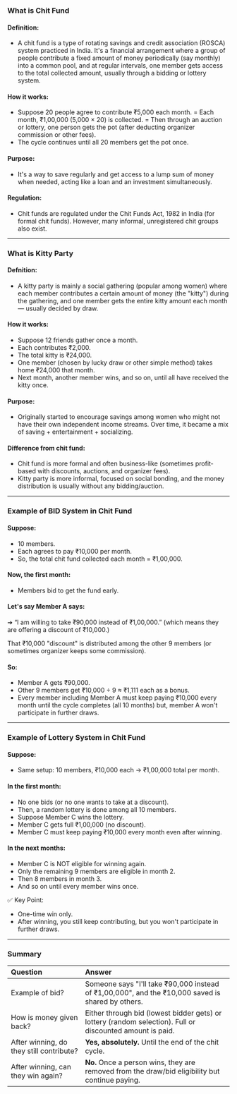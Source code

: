 ### What is Chit Fund
#### Definition:
- A chit fund is a type of rotating savings and credit association (ROSCA) system practiced in India. It's a financial arrangement where a group of people contribute a fixed amount of money periodically (say monthly) into a common pool, and at regular intervals, one member gets access to the total collected amount, usually through a bidding or lottery system.

#### How it works:
- Suppose 20 people agree to contribute ₹5,000 each month.
= Each month, ₹1,00,000 (5,000 × 20) is collected.
= Then through an auction or lottery, one person gets the pot (after deducting organizer commission or other fees).
- The cycle continues until all 20 members get the pot once.

#### Purpose:
- It's a way to save regularly and get access to a lump sum of money when needed, acting like a loan and an investment simultaneously.

#### Regulation:
- Chit funds are regulated under the Chit Funds Act, 1982 in India (for formal chit funds). However, many informal, unregistered chit groups also exist.

---
### What is Kitty Party
#### Defnition:
- A kitty party is mainly a social gathering (popular among women) where each member contributes a certain amount of money (the "kitty") during the gathering, and one member gets the entire kitty amount each month — usually decided by draw.

#### How it works:
- Suppose 12 friends gather once a month.
- Each contributes ₹2,000.
- The total kitty is ₹24,000.
- One member (chosen by lucky draw or other simple method) takes home ₹24,000 that month.
- Next month, another member wins, and so on, until all have received the kitty once.

#### Purpose:
- Originally started to encourage savings among women who might not have their own independent income streams. Over time, it became a mix of saving + entertainment + socializing.

#### Difference from chit fund:
- Chit fund is more formal and often business-like (sometimes profit-based with discounts, auctions, and organizer fees).
- Kitty party is more informal, focused on social bonding, and the money distribution is usually without any bidding/auction.

---

### Example of BID System in Chit Fund
#### Suppose:
- 10 members.
- Each agrees to pay ₹10,000 per month.
- So, the total chit fund collected each month = ₹1,00,000.

#### Now, the first month:
- Members bid to get the fund early.

#### Let's say Member A says:
➔ “I am willing to take ₹90,000 instead of ₹1,00,000.”
(which means they are offering a discount of ₹10,000.)

That ₹10,000 "discount" is distributed among the other 9 members (or sometimes organizer keeps some commission).

#### So:

- Member A gets ₹90,000.
- Other 9 members get ₹10,000 ÷ 9 ≈ ₹1,111 each as a bonus.
- Every member including Member A must keep paying ₹10,000 every month until the cycle completes (all 10 months) but, member A won't participate in further draws.

---

### Example of Lottery System in Chit Fund
#### Suppose:
- Same setup: 10 members, ₹10,000 each → ₹1,00,000 total per month.

#### In the first month:

- No one bids (or no one wants to take at a discount).
- Then, a random lottery is done among all 10 members.
- Suppose Member C wins the lottery.
- Member C gets full ₹1,00,000 (no discount).
- Member C must keep paying ₹10,000 every month even after winning.

#### In the next months:

- Member C is NOT eligible for winning again.
- Only the remaining 9 members are eligible in month 2.
- Then 8 members in month 3.
- And so on until every member wins once.

✅ Key Point:

- One-time win only.
- After winning, you still keep contributing, but you won't participate in further draws.

---

### Summary
| Question                                 | Answer                                                                                                    |
| :--------------------------------------- | :-------------------------------------------------------------------------------------------------------- |
| Example of bid?                          | Someone says "I'll take ₹90,000 instead of ₹1,00,000", and the ₹10,000 saved is shared by others.         |
| How is money given back?                 | Either through bid (lowest bidder gets) or lottery (random selection). Full or discounted amount is paid. |
| After winning, do they still contribute? | **Yes, absolutely.** Until the end of the chit cycle.                                                     |
| After winning, can they win again?       | **No.** Once a person wins, they are removed from the draw/bid eligibility but continue paying.           |
